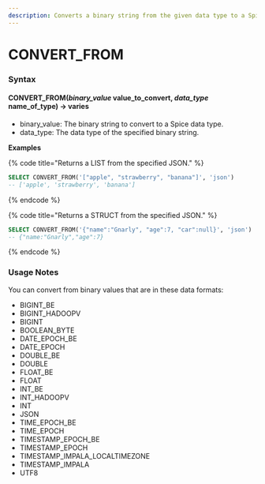 ```yaml
---
description: Converts a binary string from the given data type to a Spice type.
---
```


# CONVERT\_FROM

### Syntax <a href="#syntax" id="syntax"></a>

#### CONVERT\_FROM(_binary\_value_ value\_to\_convert, _data\_type_ name\_of\_type) → varies <a href="#convert_frombinary_value-value_to_convert-data_type-name_of_type--varies" id="convert_frombinary_value-value_to_convert-data_type-name_of_type--varies"></a>

* binary\_value: The binary string to convert to a Spice data type.
* data\_type: The data type of the specified binary string.

**Examples**

{% code title="Returns a LIST from the specified JSON." %}
```sql
SELECT CONVERT_FROM('["apple", "strawberry", "banana"]', 'json')
-- ['apple', 'strawberry', 'banana']
```
{% endcode %}

{% code title="Returns a STRUCT from the specified JSON." %}
```sql
SELECT CONVERT_FROM('{"name":"Gnarly", "age":7, "car":null}', 'json')
-- {"name:"Gnarly","age":7}
```
{% endcode %}

### Usage Notes <a href="#usage-notes" id="usage-notes"></a>

You can convert from binary values that are in these data formats:

* BIGINT\_BE
* BIGINT\_HADOOPV
* BIGINT
* BOOLEAN\_BYTE
* DATE\_EPOCH\_BE
* DATE\_EPOCH
* DOUBLE\_BE
* DOUBLE
* FLOAT\_BE
* FLOAT
* INT\_BE
* INT\_HADOOPV
* INT
* JSON
* TIME\_EPOCH\_BE
* TIME\_EPOCH
* TIMESTAMP\_EPOCH\_BE
* TIMESTAMP\_EPOCH
* TIMESTAMP\_IMPALA\_LOCALTIMEZONE
* TIMESTAMP\_IMPALA
* UTF8
